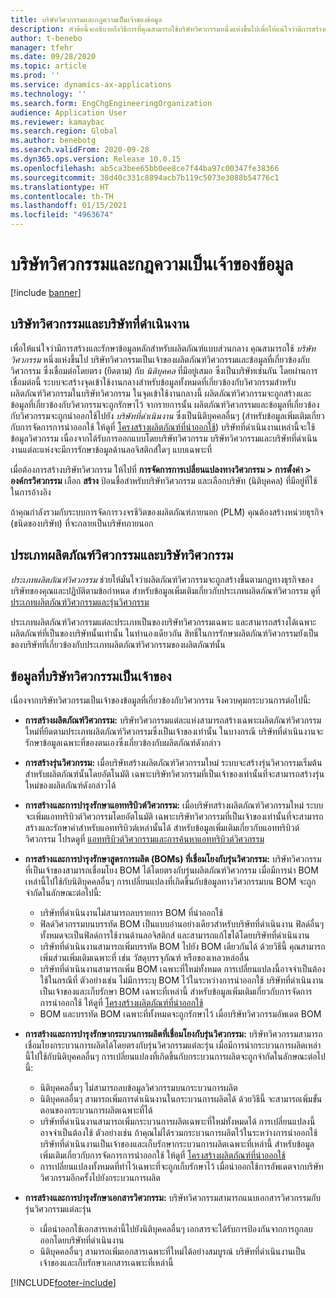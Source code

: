 ```yaml
---
title: บริษัทวิศวกรรมและกฎความเป็นเจ้าของข้อมูล
description: หัวข้อนี้จะอธิบายถึงวิธีการที่คุณสามารถใช้บริษัทวิศวกรรมหนึ่งแห่งขึ้นไปเพื่อให้แน่ใจว่ามีการสร้างและรักษาข้อมูลหลักสำหรับผลิตภัณฑ์แบบส่วนกลาง บริษัทวิศวกรรมแสดงถึงบริษัทที่เป็นเจ้าของผลิตภัณฑ์วิศวกรรมและข้อมูลที่เกี่ยวข้องกับวิศวกรรม
author: t-benebo
manager: tfehr
ms.date: 09/28/2020
ms.topic: article
ms.prod: ''
ms.service: dynamics-ax-applications
ms.technology: ''
ms.search.form: EngChgEngineeringOrganization
audience: Application User
ms.reviewer: kamaybac
ms.search.region: Global
ms.author: benebotg
ms.search.validFrom: 2020-09-28
ms.dyn365.ops.version: Release 10.0.15
ms.openlocfilehash: ab5ca3bee65bb0ee8ce7f44ba97c00347fe38366
ms.sourcegitcommit: 38d40c331c8894acb7b119c5073e3088b54776c1
ms.translationtype: HT
ms.contentlocale: th-TH
ms.lasthandoff: 01/15/2021
ms.locfileid: "4963674"
---
```

# <a name="engineering-companies-and-data-ownership-rules"></a>บริษัทวิศวกรรมและกฎความเป็นเจ้าของข้อมูล

[!include [banner](../includes/banner.md)]

## <a name="engineering-companies-and-operational-companies"></a>บริษัทวิศวกรรมและบริษัทที่ดำเนินงาน

เพื่อให้แน่ใจว่ามีการสร้างและรักษาข้อมูลหลักสำหรับผลิตภัณฑ์แบบส่วนกลาง คุณสามารถใช้ *บริษัทวิศวกรรม* หนึ่งแห่งขึ้นไป บริษัทวิศวกรรมเป็นเจ้าของผลิตภัณฑ์วิศวกรรมและข้อมูลที่เกี่ยวข้องกับวิศวกรรม ซึ่งเชื่อมต่อโดยตรง (ยึดตาม) กับ *นิติบุคคล* ที่มีอยู่เสมอ ซึ่งเป็นบริษัทเช่นกัน โดยผ่านการเชื่อมต่อนี้ ระบบจะสร้างจุดเข้าใช้งานกลางสำหรับข้อมูลทั้งหมดที่เกี่ยวข้องกับวิศวกรรมสำหรับผลิตภัณฑ์วิศวกรรมในบริษัทวิศวกรรม ในจุดเข้าใช้งานกลางนี้ ผลิตภัณฑ์วิศวกรรมจะถูกสร้างและข้อมูลที่เกี่ยวข้องกับวิศวกรรมจะถูกรักษาไว้ จากรายการนั้น ผลิตภัณฑ์วิศวกรรมและข้อมูลที่เกี่ยวข้องกับวิศวกรรมจะถูกนำออกใช้ไปยัง *บริษัทที่ดำเนินงาน* ซึ่งเป็นนิติบุคคลอื่นๆ (สำหรับข้อมูลเพิ่มเติมเกี่ยวกับการจัดการการนำออกใช้ ให้ดูที่ [โครงสร้างผลิตภัณฑ์ที่นำออกใช้](release-product-structure.md)) บริษัทที่ดำเนินงานเหล่านี้จะใช้ข้อมูลวิศวกรรม เนื่องจากได้รับการออกแบบโดยบริษัทวิศวกรรม บริษัทวิศวกรรมและบริษัทที่ดำเนินงานแต่ละแห่งจะมีการรักษาข้อมูลด้านลอจิสติกส์ใดๆ แบบเฉพาะที่

เมื่อต้องการสร้างบริษัทวิศวกรรม ให้ไปที่ **การจัดการการเปลี่ยนแปลงทางวิศวกรรม \> การตั้งค่า \> องค์กรวิศวกรรม** เลือก **สร้าง** ป้อนชื่อสำหรับบริษัทวิศวกรรม และเลือกบริษัท (นิติบุคคล) ที่มีอยู่ที่ใช้ในการอ้างอิง

ถ้าคุณกำลังรวมกับระบบการจัดการวงจรชีวิตของผลิตภัณฑ์ภายนอก (PLM) คุณต้องสร้างหน่วยธุรกิจ (ชนิดของบริษัท) ที่จะกลายเป็นบริษัทภายนอก

## <a name="engineering-product-categories-and-engineering-companies"></a>ประเภทผลิตภัณฑ์วิศวกรรมและบริษัทวิศวกรรม

*ประเภทผลิตภัณฑ์วิศวกรรม* ช่วยให้มั่นใจว่าผลิตภัณฑ์วิศวกรรมจะถูกสร้างขึ้นตามกฎทางธุรกิจของบริษัทของคุณและปฏิบัติตามข้อกำหนด สำหรับข้อมูลเพิ่มเติมเกี่ยวกับประเภทผลิตภัณฑ์วิศวกรรม ดูที่ [ประเภทผลิตภัณฑ์วิศวกรรมและรุ่นวิศวกรรม](engineering-versions-product-category.md)

ประเภทผลิตภัณฑ์วิศวกรรมแต่ละประเภทเป็นของบริษัทวิศวกรรมเฉพาะ และสามารถสร้างได้เฉพาะผลิตภัณฑ์ที่เป็นของบริษัทนั้นเท่านั้น ในทำนองเดียวกัน สิทธิ์ในการรักษาผลิตภัณฑ์วิศวกรรมยังเป็นของบริษัทที่เกี่ยวข้องกับประเภทผลิตภัณฑ์วิศวกรรมของผลิตภัณฑ์นั้น

## <a name="data-that-is-owned-by-the-engineering-company"></a>ข้อมูลที่บริษัทวิศวกรรมเป็นเจ้าของ

เนื่องจากบริษัทวิศวกรรมเป็นเจ้าของข้อมูลที่เกี่ยวข้องกับวิศวกรรม จึงควบคุมกระบวนการต่อไปนี้:

- **การสร้างผลิตภัณฑ์วิศวกรรม:** บริษัทวิศวกรรมแต่ละแห่งสามารถสร้างเฉพาะผลิตภัณฑ์วิศวกรรมใหม่ที่ยึดตามประเภทผลิตภัณฑ์วิศวกรรมซึ่งเป็นเจ้าของเท่านั้น ในบางกรณี บริษัทที่ดำเนินงานจะรักษาข้อมูลเฉพาะที่ของตนเองซึ่งเกี่ยวข้องกับผลิตภัณฑ์ดังกล่าว
- **การสร้างรุ่นวิศวกรรม:** เมื่อบริษัทสร้างผลิตภัณฑ์วิศวกรรมใหม่ ระบบจะสร้างรุ่นวิศวกรรมเริ่มต้นสำหรับผลิตภัณฑ์นั้นโดยอัตโนมัติ เฉพาะบริษัทวิศวกรรมที่เป็นเจ้าของเท่านั้นที่จะสามารถสร้างรุ่นใหม่ของผลิตภัณฑ์ดังกล่าวได้
- **การสร้างและการบำรุงรักษาแอททริบิวต์วิศวกรรม:** เมื่อบริษัทสร้างผลิตภัณฑ์วิศวกรรมใหม่ ระบบจะเพิ่มแอททริบิวต์วิศวกรรมโดยอัตโนมัติ เฉพาะบริษัทวิศวกรรมที่เป็นเจ้าของเท่านั้นที่จะสามารถสร้างและรักษาค่าสำหรับแอททริบิวต์เหล่านั้นได้ สำหรับข้อมูลเพิ่มเติมเกี่ยวกับแอททริบิวต์วิศวกรรม โปรดดูที่ [แอททริบิวต์วิศวกรรมและการค้นหาแอททริบิวต์วิศวกรรม](engineering-attributes-and-search.md)
- **การสร้างและการบำรุงรักษาสูตรการผลิต (BOMs) ที่เชื่อมโยงกับรุ่นวิศวกรรม:** บริษัทวิศวกรรมที่เป็นเจ้าของสามารถเชื่อมโยง BOM ได้โดยตรงกับรุ่นผลิตภัณฑ์วิศวกรรม เมื่อมีการนำ BOM เหล่านี้ไปใช้กับนิติบุคคลอื่นๆ การเปลี่ยนแปลงที่เกิดขึ้นกับข้อมูลทางวิศวกรรมบน BOM จะถูกจำกัดในลักษณะต่อไปนี้:

    - บริษัทที่ดำเนินงานไม่สามารถลบรายการ BOM ที่นำออกใช้
    - ฟิลด์วิศวกรรมบนบรรทัด BOM เป็นแบบอ่านอย่างเดียวสำหรับบริษัทที่ดำเนินงาน ฟิลด์อื่นๆ ทั้งหมดจะเป็นฟิลด์การใช้งานด้านลอจิสติกส์ และสามารถแก้ไขได้โดยบริษัทที่ดำเนินงาน
    - บริษัทที่ดำเนินงานสามารถเพิ่มบรรทัด BOM ไปยัง BOM เดียวกันได้ ด้วยวิธีนี้ คุณสามารถเพิ่มส่วนเพิ่มเติมเฉพาะที่ เช่น วัสดุบรรจุภัณฑ์ หรือของเหลวหล่อลื่น
    - บริษัทที่ดำเนินงานสามารถเพิ่ม BOM เฉพาะที่ใหม่ทั้งหมด การเปลี่ยนแปลงนี้อาจจำเป็นต้องใช้ในกรณีที่ ตัวอย่างเช่น ไม่มีการระบุ BOM ไว้ในระหว่างการนำออกใช้ บริษัทที่ดำเนินงานเป็นเจ้าของและเก็บรักษา BOM เฉพาะที่เหล่านี้ สำหรับข้อมูลเพิ่มเติมเกี่ยวกับการจัดการการนำออกใช้ ให้ดูที่ [โครงสร้างผลิตภัณฑ์ที่นำออกใช้](release-product-structure.md)
    - BOM และบรรทัด BOM เฉพาะที่ทั้งหมดจะถูกรักษาไว้ เมื่อบริษัทวิศวกรรมอัพเดต BOM

- **การสร้างและการบำรุงรักษากระบวนการผลิตที่เชื่อมโยงกับรุ่นวิศวกรรม:** บริษัทวิศวกรรมสามารถเชื่อมโยงกระบวนการผลิตได้โดยตรงกับรุ่นวิศวกรรมแต่ละรุ่น เมื่อมีการนำกระบวนการผลิตเหล่านี้ไปใช้กับนิติบุคคลอื่นๆ การเปลี่ยนแปลงที่เกิดขึ้นกับกระบวนการผลิตจะถูกจำกัดในลักษณะต่อไปนี้:

    - นิติบุคคลอื่นๆ ไม่สามารถลบข้อมูลวิศวกรรมบนกระบวนการผลิต
    - นิติบุคคลอื่นๆ สามารถเพิ่มการดำเนินงานในกระบวนการผลิตได้ ด้วยวิธีนี้ จะสามารถเพิ่มขั้นตอนของกระบวนการผลิตเฉพาะที่ได้
    - บริษัทที่ดำเนินงานสามารถเพิ่มกระบวนการผลิตเฉพาะที่ใหม่ทั้งหมดได้ การเปลี่ยนแปลงนี้อาจจำเป็นต้องใช้ ตัวอย่างเช่น ถ้าคุณไม่ได้รวมกระบวนการผลิตไว้ในระหว่างการนำออกใช้ บริษัทที่ดำเนินงานเป็นเจ้าของและเก็บรักษากระบวนการผลิตเฉพาะที่เหล่านี้ สำหรับข้อมูลเพิ่มเติมเกี่ยวกับการจัดการการนำออกใช้ ให้ดูที่ [โครงสร้างผลิตภัณฑ์ที่นำออกใช้](release-product-structure.md)
    - การเปลี่ยนแปลงทั้งหมดที่ทำไว้เฉพาะที่จะถูกเก็บรักษาไว้ เมื่อนำออกใช้การอัพเดตจากบริษัทวิศวกรรมอีกครั้งไปยังกระบวนการผลิต

- **การสร้างและการบำรุงรักษาเอกสารวิศวกรรม:** บริษัทวิศวกรรมสามารถแนบเอกสารวิศวกรรมกับรุ่นวิศวกรรมแต่ละรุ่น

    - เมื่อนำออกใช้เอกสารเหล่านี้ไปยังนิติบุคคลอื่นๆ เอกสารจะได้รับการป้องกันจากการถูกลบออกโดยบริษัทที่ดำเนินงาน
    - นิติบุคคลอื่นๆ สามารถเพิ่มเอกสารเฉพาะที่ใหม่ได้อย่างสมบูรณ์ บริษัทที่ดำเนินงานเป็นเจ้าของและเก็บรักษาเอกสารเฉพาะที่เหล่านี้


[!INCLUDE[footer-include](../../includes/footer-banner.md)]